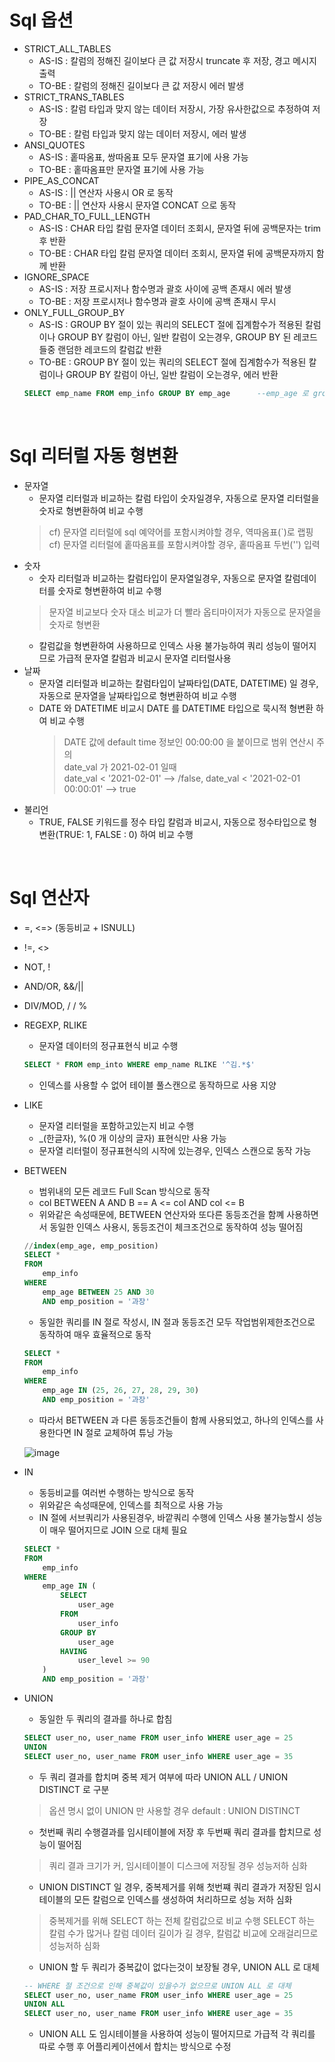 # Sql 옵션
* STRICT_ALL_TABLES
	* AS-IS : 칼럼의 정해진 길이보다 큰 값 저장시 truncate 후 저장, 경고 메시지 출력
	* TO-BE : 칼럼의 정해진 길이보다 큰 값 저장시 에러 발생
* STRICT_TRANS_TABLES
	* AS-IS : 칼럼 타입과 맞지 않는 데이터 저장시, 가장 유사한값으로 추정하여 저장
	* TO-BE : 칼럼 타입과 맞지 않는 데이터 저장시, 에러 발생
* ANSI_QUOTES
	* AS-IS : 홑따옴표, 쌍따옴표 모두 문자열 표기에 사용 가능
	* TO-BE : 홑따옴표만 문자열 표기에 사용 가능
* PIPE_AS_CONCAT
	* AS-IS : || 연산자 사용시 OR 로 동작
	* TO-BE : || 연산자 사용시 문자열 CONCAT 으로 동작
* PAD_CHAR_TO_FULL_LENGTH
	* AS-IS : CHAR 타입 칼럼 문자열 데이터 조회시, 문자열 뒤에 공백문자는 trim 후 반환
	* TO-BE : CHAR 타입 칼럼 문자열 데이터 조회시, 문자열 뒤에 공백문자까지 함께 반환
* IGNORE_SPACE
	* AS-IS : 저장 프로시저나 함수명과 괄호 사이에 공백 존재시 에러 발생
	* TO-BE : 저장 프로시저나 함수명과 괄호 사이에 공백 존재시 무시
* ONLY_FULL_GROUP_BY
	* AS-IS : GROUP BY 절이 있는 쿼리의 SELECT 절에 집계함수가 적용된 칼럼이나 GROUP BY 칼럼이 아닌, 일반 칼럼이 오는경우, GROUP BY 된 레코드들중 랜덤한 레코드의 칼럼값 반환
	* TO-BE : GROUP BY 절이 있는 쿼리의 SELECT 절에 집계함수가 적용된 칼럼이나 GROUP BY 칼럼이 아닌, 일반 칼럼이 오는경우, 에러 반환
	```sql
	SELECT emp_name FROM emp_info GROUP BY emp_age		--emp_age 로 group by 될 레코드들중 임의의 레코드의 emp_name 값 반환
	```

<br>

# Sql 리터럴 자동 형변환
* 문자열
	* 문자열 리터럴과 비교하는 칼럼 타입이 숫자일경우, 자동으로 문자열 리터럴을 숫자로 형변환하여 비교 수행
	> cf) 문자열 리터럴에 sql 예약어를 포함시켜야할 경우, 역따옴표(`)로 랩핑
	> cf) 문자열 리터럴에 홑따옴표를 포함시켜야할 경우, 홑따옴표 두번('') 입력
* 숫자
	* 숫자 리터럴과 비교하는 칼럼타입이 문자열일경우, 자동으로 문자열 칼럼데이터를 숫자로 형변환하여 비교 수행
	> 문자열 비교보다 숫자 대소 비교가 더 빨라 옵티마이저가 자동으로 문자열을 숫자로 형변환
	* 칼럼값을 형변환하여 사용하므로 인덱스 사용 불가능하여 쿼리 성능이 떨어지므로 가급적 문자열 칼럼과 비교시 문자열 리터럴사용 
* 날짜
	* 문자열 리터럴과 비교하는 칼럼타입이 날짜타입(DATE, DATETIME) 일 경우, 자동으로 문자열을 날짜타입으로 형변환하여 비교 수행
	* DATE 와 DATETIME 비교시 DATE 를 DATETIME 타입으로 묵시적 형변환 하여 비교 수행
		> DATE 값에 default time 정보인 00:00:00 을 붙이므로 범위 연산시 주의
		> <br> date_val 가 2021-02-01 일때
		> <br> date_val < '2021-02-01'  --> /false, date_val < '2021-02-01 00:00:01'	--> true
* 불리언
	* TRUE, FALSE 키워드를 정수 타입 칼럼과 비교시, 자동으로 정수타입으로 형변환(TRUE: 1, FALSE : 0) 하여 비교 수행

<br>

# Sql 연산자
* =, <=> (동등비교 + ISNULL)
* !=, <>
* NOT, !
* AND/OR, &&/||
* DIV/MOD, / / %
* REGEXP, RLIKE
	* 문자열 데이터의 정규표현식 비교 수행
	```sql
	SELECT * FROM emp_into WHERE emp_name RLIKE '^김.*$'
	```
	* 인덱스를 사용할 수 없어 테이블 풀스캔으로 동작하므로 사용 지양
* LIKE
	* 문자열 리터럴을 포함하고있는지 비교 수행
	* _(한글자), %(0 개 이상의 글자) 표현식만 사용 가능
	* 문자열 리터럴이 정규표현식의 시작에 있는경우, 인덱스 스캔으로 동작 가능
* BETWEEN
	* 범위내의 모든 레코드 Full Scan 방식으로 동작
	* col BETWEEN A AND B  ==  A <= col AND col <= B
	* 위와같은 속성때문에, BETWEEN 연산자와 또다른 동등조건을 함꼐 사용하면서 동일한 인덱스 사용시, 동등조건이 체크조건으로 동작하여 성능 떨어짐
	```sql
	//index(emp_age, emp_position)
	SELECT * 
	FROM 
		emp_info 
	WHERE 
		emp_age BETWEEN 25 AND 30
		AND emp_position = '과장'
	```
	* 동일한 쿼리를 IN 절로 작성시, IN 절과 동등조건 모두 작업범위제한조건으로 동작하여 매우 효율적으로 동작
	```sql
	SELECT * 
	FROM 
		emp_info 
	WHERE 
		emp_age IN (25, 26, 27, 28, 29, 30)
		AND emp_position = '과장'
	```
	* 따라서 BETWEEN 과 다른 동등조건들이 함께 사용되었고, 하나의 인덱스를 사용한다면 IN 절로 교체하여 튜닝 가능
	
	![image](https://user-images.githubusercontent.com/48702893/113589699-a5f71580-966c-11eb-9231-d171c98ad8c4.png)


* IN
    * 동등비교를 여러번 수행하는 방식으로 동작
    * 위와같은 속성때문에, 인덱스를 최적으로 사용 가능
    * IN 절에 서브쿼리가 사용된경우, 바깥쿼리 수행에 인덱스 사용 불가능할시 성능이 매우 떨어지므로 JOIN 으로 대체 필요
	```sql
	SELECT * 
	FROM 
		emp_info 
	WHERE 
		emp_age IN (
			SELECT
				user_age
			FROM
				user_info
			GROUP BY
				user_age
			HAVING
				user_level >= 90
		)
		AND emp_position = '과장'
	```

* UNION
	* 동일한 두 쿼리의 결과를 하나로 합침
	```sql
	SELECT user_no, user_name FROM user_info WHERE user_age = 25
	UNION
	SELECT user_no, user_name FROM user_info WHERE user_age = 35
	``` 
	* 두 쿼리 결과를 합치며 중복 제거 여부에 따라 UNION ALL / UNION DISTINCT 로 구분
	> 옵션 명시 없이 UNION 만 사용할 경우 default : UNION DISTINCT
	* 첫번째 쿼리 수행결과를 임시테이블에 저장 후 두번째 쿼리 결과를 합치므로 성능이 떨어짐
	> 쿼리 결과 크기가 커, 임시테이블이 디스크에 저장될 경우 성능저하 심화
	* UNION DISTINCT 일 경우, 중복제거를 위해 첫번쨰 쿼리 결과가 저장된 임시테이블의 모든 칼럼으로 인덱스를 생성하여 처리하므로 성능 저하 심화
	> 중복제거를 위해 SELECT 하는 전체 칼럼값으로 비교 수행
	> SELECT 하는 칼럼 수가 많거나 칼럼 데이터 길이가 길 경우, 칼럼값 비교에 오래걸리므로 성능저하 심화
	* UNION 할 두 쿼리가 중복값이 없다는것이 보장될 경우, UNION ALL 로 대체
	```sql
	-- WHERE 절 조건으로 인해 중복값이 있을수가 없으므로 UNION ALL 로 대체
	SELECT user_no, user_name FROM user_info WHERE user_age = 25
	UNION ALL
	SELECT user_no, user_name FROM user_info WHERE user_age = 35
	```
	* UNION ALL 도 임시테이블을 사용하여 성능이 떨어지므로 가급적 각 쿼리를 따로 수행 후 어플리케이션에서 합치는 방식으로 수정

